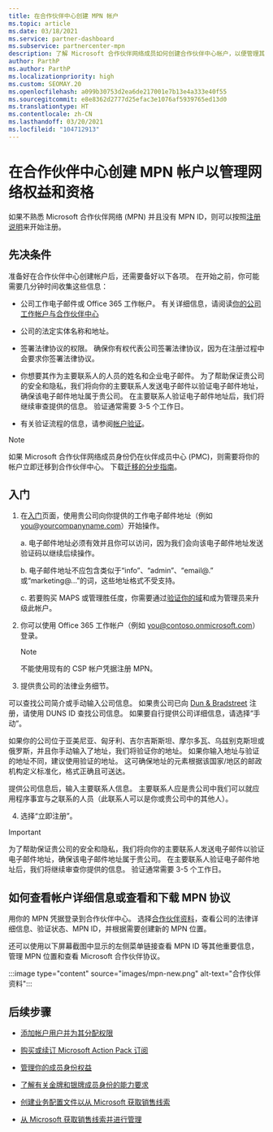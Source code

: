 ```yaml
---
title: 在合作伙伴中心创建 MPN 帐户
ms.topic: article
ms.date: 03/18/2021
ms.service: partner-dashboard
ms.subservice: partnercenter-mpn
description: 了解 Microsoft 合作伙伴网络成员如何创建合作伙伴中心帐户，以便管理其网络权益和资格。
author: ParthP
ms.author: ParthP
ms.localizationpriority: high
ms.custom: SEOMAY.20
ms.openlocfilehash: a099b30753d2ea6de217001e7b13e4a333e40f55
ms.sourcegitcommit: e8e8362d2777d25efac3e1076af5939765ed13d0
ms.translationtype: HT
ms.contentlocale: zh-CN
ms.lasthandoff: 03/20/2021
ms.locfileid: "104712913"
---
```

# <a name="create-an-mpn-account-in-partner-center-to-manage-network-benefits-and-competencies"></a>在合作伙伴中心创建 MPN 帐户以管理网络权益和资格


如果不熟悉 Microsoft 合作伙伴网络 (MPN) 并且没有 MPN ID，则可以按照[注册说明](https://partner.microsoft.com/dashboard/account/v3/enrollment/introduction/partnership)来开始注册。

## <a name="prerequisites"></a>先决条件 

准备好在合作伙伴中心创建帐户后，还需要备好以下各项。  在开始之前，你可能需要几分钟时间收集这些信息：

- 公司工作电子邮件或 Office 365 工作帐户。 有关详细信息，请阅读[你的公司工作帐户与合作伙伴中心](azure-active-directory-tenants-and-partner-center.md) 
 
- 公司的法定实体名称和地址。

- 签署法律协议的权限。 确保你有权代表公司签署法律协议，因为在注册过程中会要求你签署法律协议。

- 你想要其作为主要联系人的人员的姓名和企业电子邮件。 为了帮助保证贵公司的安全和隐私，我们将向你的主要联系人发送电子邮件以验证电子邮件地址，确保该电子邮件地址属于贵公司。 在主要联系人验证电子邮件地址后，我们将继续审查提供的信息。 验证通常需要 3-5 个工作日。 

- 有关验证流程的信息，请参阅[帐户验证](verification-responses.md)。

>[!NOTE]
>如果 Microsoft 合作伙伴网络成员身份仍在伙伴成员中心 (PMC)，则需要将你的帐户立即迁移到合作伙伴中心。 下载[迁移的分步指南](https://assetsprod.microsoft.com/mpn/migrate-pmc-pc-mpa-guide.pptx)。

## <a name="get-started"></a>入门

1. 在[入门](https://partner.microsoft.com/dashboard/account/v3/enrollment/introduction/partnership)页面，使用贵公司向你提供的工作电子邮件地址（例如 you@yourcompanyname.com）开始操作。

 
    a.  电子邮件地址必须有效并且你可以访问，因为我们会向该电子邮件地址发送验证码以继续后续操作。

    b.  电子邮件地址不应包含类似于“info”、“admin”、“email@.” 或“marketing@...”的词，这些地址格式不受支持。

    c.  若要购买 MAPS 或管理胜任度，你需要通过[验证你的域](become-global-admin.md)和成为管理员来升级此帐户。 

2. 你可以使用 Office 365 工作帐户（例如 you@contoso.onmicrosoft.com）登录。

   >[!NOTE]
   > 不能使用现有的 CSP 帐户凭据注册 MPN。

3. 提供贵公司的法律业务细节。

可以查找公司简介或手动输入公司信息。 如果贵公司已向 [Dun & Bradstreet](https://partner.microsoft.com/marketing/usisvshowcase/dunandbrad) 注册，请使用 DUNS ID 查找公司信息。 如果要自行提供公司详细信息，请选择“手动”。

如果你的公司位于亚美尼亚、匈牙利、吉尔吉斯斯坦、摩尔多瓦、乌兹别克斯坦或俄罗斯，并且你手动输入了地址，我们将验证你的地址。      如果你输入地址与验证的地址不同，建议使用验证的地址。 这可确保地址的元素根据该国家/地区的邮政机构定义标准化，格式正确且可送达。  

提供公司信息后，输入主要联系人信息。 主要联系人应是贵公司中我们可以就应用程序事宜与之联系的人员（此联系人可以是你或贵公司中的其他人）。

4. 选择“立即注册”。

>[!IMPORTANT]
>为了帮助保证贵公司的安全和隐私，我们将向你的主要联系人发送电子邮件以验证电子邮件地址，确保该电子邮件地址属于贵公司。 在主要联系人验证电子邮件地址后，我们将继续审查你提供的信息。 验证通常需要 3-5 个工作日。 

## <a name="how-to-view-account-details-or-view-and-download-the-mpn-agreement"></a>如何查看帐户详细信息或查看和下载 MPN 协议

用你的 MPN 凭据登录到合作伙伴中心。 选择[合作伙伴资料](https://partner.microsoft.com/pcv/accountsettings/connectedpartnerprofile)，查看公司的法律详细信息、验证状态、MPN ID，并根据需要创建新的 MPN 位置。 

还可以使用以下屏幕截图中显示的左侧菜单链接查看 MPN ID 等其他重要信息，管理 MPN 位置和查看 Microsoft 合作伙伴协议。

:::image type="content" source="images/mpn-new.png" alt-text="合作伙伴资料":::


## <a name="next-steps"></a>后续步骤

-  [添加帐户用户并为其分配权限](create-user-accounts-and-set-permissions.md)

-  [购买或续订 Microsoft Action Pack 订阅](mpn-get-action-pack.md)

-  [管理你的成员身份权益](manage-your-partner-network-benefits.md)

-  [了解有关金牌和银牌成员身份的能力要求](https://partner.microsoft.com/membership/competencies)

-  [创建业务配置文件以从 Microsoft 获取销售线索](create-a-marketing-profile.md)

-  [从 Microsoft 获取销售线索并进行管理](manage-leads.md)
